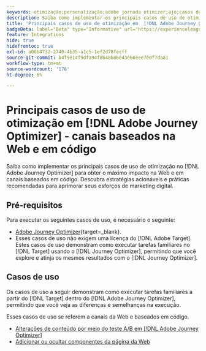 ```yaml
---
keywords: otimização;personalização;adobe jornada otimizer;ajo;casos de uso;cenários;baseado em código;otimization;personalization;adobe otimizer;ajo;use cases;scenarios;web;code-based
description: Saiba como implementar os principais casos de uso de otimização no Adobe Journey Optimizer para impacto máximo.
title: 'Principais casos de uso de otimização em  [!DNL Adobe Journey Optimizer] : canais baseados na Web e em código'
badgeBeta: label="Beta" type="Informative" url="https://experienceleague.adobe.com/docs/target/using/introduction/intro.html?lang=pt-BR#beta newtab=true" tooltip="O que são recursos beta no  [!DNL Adobe Target]."
feature: Integrations
hide: true
hidefromtoc: true
exl-id: a00b4732-2740-4b35-a1c5-1ef2d78fecff
source-git-commit: b4f9e14f9dfa94f8648686e43e66eee7e0f7daa1
workflow-type: tm+mt
source-wordcount: '176'
ht-degree: 6%

---
```


# Principais casos de uso de otimização em [!DNL Adobe Journey Optimizer] - canais baseados na Web e em código

Saiba como implementar os principais casos de uso de otimização no [!DNL Adobe Journey Optimizer] para obter o máximo impacto na Web e em canais baseados em código. Descubra estratégias acionáveis e práticas recomendadas para aprimorar seus esforços de marketing digital.

## Pré-requisitos

Para executar os seguintes casos de uso, é necessário o seguinte:

* [Adobe Journey Optimizer](https://experienceleague.adobe.com/en/docs/journey-optimizer/using/get-started/get-started){target=_blank}.
* Esses casos de uso não exigem uma licença do [!DNL Adobe Target]. Estes casos de uso demonstram como executar tarefas familiares no [!DNL Target] usando o [!DNL Journey Optimizer], permitindo que você explore e atinja os mesmos resultados com o [!DNL Journey Optimizer].

## Casos de uso

Os casos de uso a seguir demonstram como executar tarefas familiares a partir do [!DNL Target] dentro do [!DNL Adobe Journey Optimizer], permitindo que você veja as diferenças e semelhanças na execução.

Esses casos de uso se referem a canais da Web e baseados em código.

* [Alterações de conteúdo por meio do teste A/B em  [!DNL Adobe Journey Optimizer]](/help/main/c-integrating-target-with-mac/ajo/content-change-using-ajo.md)
* [Adicionar ou ocultar componentes da página da Web](/help/main/c-integrating-target-with-mac/ajo/add-hide-content-using-ajo.md)
